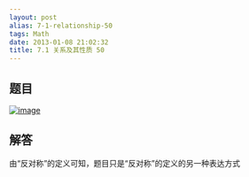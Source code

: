 ```yaml
---
layout: post
alias: 7-1-relationship-50
tags: Math
date: 2013-01-08 21:02:32
title: 7.1 关系及其性质 50
---
```


## 题目

[![image](http://freewind.me/wp-content/uploads/2013/01/image_thumb163.png "image")](http://freewind.me/wp-content/uploads/2013/01/image161.png)

## 解答

由“反对称”的定义可知，题目只是“反对称”的定义的另一种表达方式
